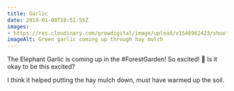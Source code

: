 ```yaml
---
title: Garlic
date: 2019-01-08T18:51:55Z
images: 
- https://res.cloudinary.com/growdigital/image/upload/v1546962423/shoot-5F950287.jpg
imageAlt: Green garlic coming up through hay mulch
---
```


The Elephant Garlic is coming up in the #ForestGarden! So excited! 🤯 Is it okay to be this excited?

I think it helped putting the hay mulch down, must have warmed up the soil.
